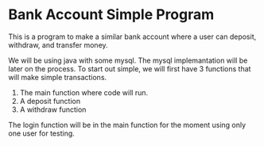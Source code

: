 # Bank Account Simple Program

This is a program to make a similar bank account where a user can deposit, withdraw, and transfer money. 
 
We will be using java with some mysql. The mysql implemantation will be later on the process. 
To start out simple, we will first have 3 functions that will make simple transactions.  

1. The main function where code will run.
2. A deposit function
3. A withdraw function  

The login function will be in the main function for the moment using only one user for testing. 
